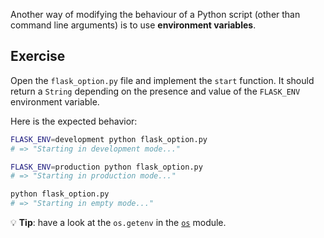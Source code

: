 Another way of modifying the behaviour of a Python script (other than command line arguments) is to use **environment variables**.

## Exercise

Open the `flask_option.py` file and implement the `start` function. It should return a `String` depending on the presence and value of the `FLASK_ENV` environment variable.

Here is the expected behavior:

```bash
FLASK_ENV=development python flask_option.py
# => "Starting in development mode..."

FLASK_ENV=production python flask_option.py
# => "Starting in production mode..."

python flask_option.py
# => "Starting in empty mode..."
```

💡 **Tip**: have a look at the `os.getenv` in the [`os`](https://docs.python.org/3/library/os.html) module.
